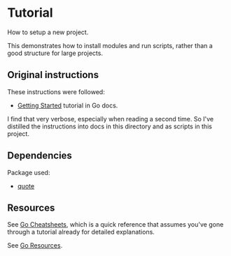 # Tutorial

How to setup a new project.

This demonstrates how to install modules and run scripts, rather than a good structure for large projects.

## Original instructions

These instructions were followed:

- [Getting Started](https://golang.org/doc/tutorial/getting-started) tutorial in Go docs.

I find that very verbose, especially when reading a second time. So I've distilled the instructions into docs in this directory and as scripts in this project.

## Dependencies

Package used:

- [quote](https://pkg.go.dev/rsc.io/quote)


## Resources

See [Go Cheatsheets](https://michaelcurrin.github.io/dev-cheatsheets/cheatsheets/go/), which is a quick reference that assumes you've gone through a tutorial already for detailed explanations.

See [Go Resources](https://michaelcurrin.github.io/dev-resources/resources/go/).
